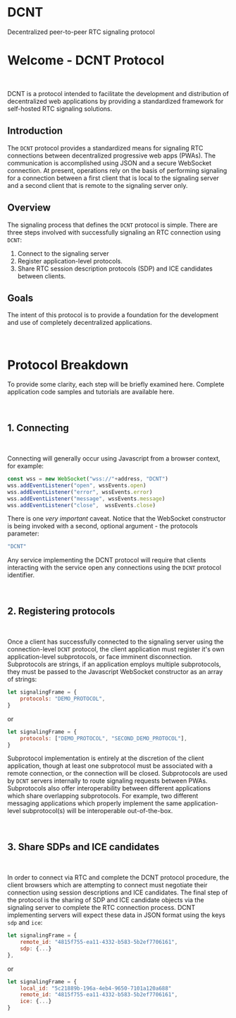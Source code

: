 # DCNT
Decentralized peer-to-peer RTC signaling protocol

# Welcome - DCNT Protocol #

<br>

DCNT is a protocol intended to facilitate the development and distribution of decentralized web applications by providing a standardized framework for self-hosted RTC signaling solutions.

## Introduction ##

The ```DCNT``` protocol provides a standardized means for signaling RTC connections between decentralized progressive web apps (PWAs). The communication is accomplished using JSON and a secure WebSocket connection. At present, operations rely on the basis of performing signaling for a connection between a first client that is local to the signaling server and a second client that is remote to the signaling server only.

## Overview ##
The signaling process that defines the ```DCNT``` protocol is simple. There are three steps involved with successfully signaling an RTC connection using ```DCNT```:

1. Connect to the signaling server 
2. Register application-level protocols.
3. Share RTC session description protocols (SDP) and ICE candidates between clients.

## Goals ##
The intent of this protocol is to provide a foundation for the development and use of completely decentralized applications.

<br>





# Protocol Breakdown #
To provide some clarity, each step will be briefly examined here. Complete application code samples and tutorials are available here.

<br>

## 1. Connecting ##

<br>

Connecting will generally occur using Javascript from a browser context, for example:


```js
const wss = new WebSocket("wss://"+address, "DCNT")
wss.addEventListener("open", wssEvents.open)
wss.addEventListener("error", wssEvents.error)
wss.addEventListener("message", wssEvents.message)
wss.addEventListener("close",  wssEvents.close)
```

There is one *very important* caveat. Notice that the WebSocket constructor is being invoked with a second, optional argument - the protocols parameter:
```js
"DCNT"
```
Any service implementing the DCNT protocol will require that clients interacting with the service open any connections using the ```DCNT``` protocol identifier.

<br>

## 2. Registering protocols ##

<br>

Once a client has successfully connected to the signaling server using the connection-level ```DCNT``` protocol, the client application must register it's own application-level subprotocols, or face imminent disconnection. Subprotocols are strings, if an application employs multiple subprotocols, they must be passed to the Javascript WebSocket constructor as an array of strings:

```js
let signalingFrame = {
    protocols: "DEMO_PROTOCOL",
}
```
or
```js
let signalingFrame = {
    protocols: ["DEMO_PROTOCOL", "SECOND_DEMO_PROTOCOL"],
}
```

Subprotocol implementation is entirely at the discretion of the client application, though at least one subprotocol must be associated with a remote connection, or the connection will be closed. Subprotocols are used by ```DCNT``` servers internally to route signaling requests between PWAs. Subprotocols also offer interoperability between different applications which share overlapping subprotocols. For example, two different messaging applications which properly implement the same application-level subprotocol(s) will be interoperable out-of-the-box. 

<br>

## 3. Share SDPs and ICE candidates ##

<br>

In order to connect via RTC and complete the DCNT protocol procedure, the client browsers which are attempting to connect must negotiate their connection using session descriptions and ICE candidates. The final step of the protocol is the sharing of SDP and ICE candidate objects via the signaling server to complete the RTC connection process. DCNT implementing servers will expect these data in JSON format using the keys ```sdp``` and ```ice```:

```js
let signalingFrame = {
    remote_id: "4815f755-ea11-4332-b583-5b2ef7706161",
    sdp: {...}
},

```
or
```js
let signalingFrame = {
    local_id: "5c21889b-196a-4eb4-9650-7101a120a688"
    remote_id: "4815f755-ea11-4332-b583-5b2ef7706161",
    ice: {...}
}
```

<br>
